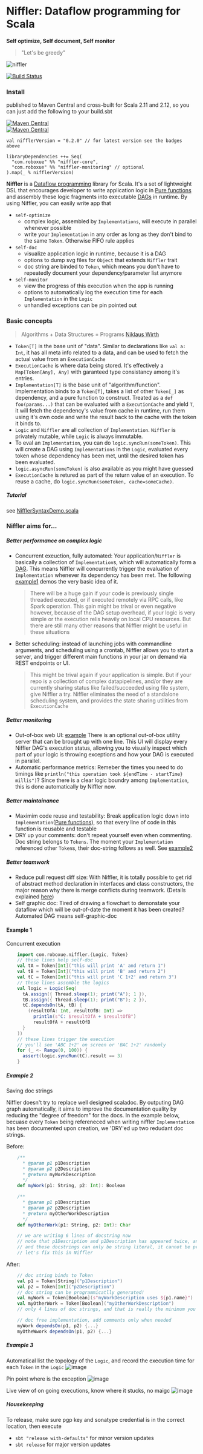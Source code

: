 # Niffler: Dataflow programming for Scala
<strong>Self optimize, Self document, Self monitor</strong>

> "Let's be greedy" 

![niffler](https://78.media.tumblr.com/79cbce85198fb94f302ed8f7b47fa394/tumblr_inline_oivo7hMSOA1qbxxlx_500.gif)

[![Build Status](https://travis-ci.org/roboxue/niffler.svg?branch=master)](https://travis-ci.org/roboxue/niffler)

### Install
published to Maven Central and cross-built for Scala 2.11 and 2.12, so you can just add the following to your build.sbt

[![Maven Central](https://maven-badges.herokuapp.com/maven-central/com.roboxue/niffler-core_2.11/badge.svg?subject=niffler_2.11)](https://maven-badges.herokuapp.com/maven-central/com.roboxue/niffler-core_2.11)  
[![Maven Central](https://maven-badges.herokuapp.com/maven-central/com.roboxue/niffler-core_2.12/badge.svg?subject=niffler_2.12)](https://maven-badges.herokuapp.com/maven-central/com.roboxue/niffler-core_2.12)  
```sbtshell
val nifflerVersion = "0.2.0" // for latest version see the badges above

libraryDependencies ++= Seq(
  "com.roboxue" %% "niffler-core",
  "com.roboxue" %% "niffler-monitoring" // optional
).map(_ % nifflerVersion)

```

**Niffler** is a [Dataflow programming](https://en.wikipedia.org/wiki/Dataflow_programming) library for Scala. 
It's a set of lightweight DSL that encourages developer to write application logic in [Pure functions](https://en.wikipedia.org/wiki/Pure_function) 
and assembly these logic fragments into executable [DAGs](https://en.wikipedia.org/wiki/Directed_acyclic_graph) in runtime.
By using Niffler, you can easily write app that
- `self-optimize`
    - complex logic, assembled by `Implementations`, will execute in parallel whenever possible
    - write your `Implementation` in any order as long as they don't bind to the same `Token`. Otherwise FIFO rule applies
- `self-doc`
    - visualize application logic in runtime, because it is a DAG
    - options to dump svg files for `Object` that extends `Niffler` trait
    - doc string are binded to `Token`, which means you don't have to repeatedly document your dependency/parameter list anymore
- `self-monitor`
    - view the progress of this execution when the app is running
    - options to automatically log the execution time for each `Implementation` in the `Logic`
    - unhandled exceptions can be pin pointed out

### Basic concepts
> Algorithms + Data Structures = Programs [Niklaus Wirth](https://en.wikipedia.org/wiki/Algorithms_%2B_Data_Structures_%3D_Programs)

- `Token[T]` is the base unit of "data". Similar to declarations like `val a: Int`, it has all meta info related to a data, and can be used to fetch the actual value from an `ExecutionCache`
- `ExecutionCache` is where data being stored. It's effectively a `Map[Token[Any], Any]` with garanteed type consistancy among it's entries.
- `Implementation[T]` is the base unit of "algorithm/function". Implementation binds to a `Token[T]`, takes a list of other `Token[_]` as dependency, and a pure function to construct. Treated as a `def foo(params...)` that can be evaluated with a `ExecutionCache` and yield `T`, it will fetch the dependency's value from cache in runtime, run them using it's own code and write the result back to the cache with the token it binds to.
- `Logic` and `Niffler` are all collection of `Implementation`. `Niffler` is privately mutable, while `Logic` is always immutable.
- To eval an `Implementation`, you can do `logic.syncRun(someToken)`. This will create a DAG using `Implementations` in the `Logic`, evaluated every token whose dependency has been met, until the desired token has been evaluated.
- `logic.asyncRun(someToken)` is also available as you might have guessed
- `ExecutionCache` is retured as part of the return value of an execution. To reuse a cache, do `logic.syncRun(someToken, cache=someCache)`.

##### Tutorial
see [NifflerSyntaxDemo.scala](example/src/main/scala/com/roboxue/niffler/examples/NifflerSyntaxDemo.scala)

### Niffler aims for...
##### Better performance on complex logic
- Concurrent exeuction, fully automated: Your application/`Niffler` is basically a collection of `Implementation`s, which will automatically form a [DAG](https://en.wikipedia.org/wiki/Directed_acyclic_graph). This means Niffler will concurrently trigger the evaluation of `Implementation` whenever its dependency has been met. The following [example1](#example-1) demos the very basic idea of it.
  > There will be a huge gain if your code is previously single threaded executed, or if executed remotely via RPC calls, like Spark operation. This gain might be trival or even negative however, because of the DAG setup overhead, if your logic is very simple or the execution relis heavily on local CPU resources. But there are still many other reasons that Niffler might be useful in these situations

- Better scheduling: instead of launching jobs with commandline arguments, and scheduling using a crontab, Niffler allows you to start a server, and trigger different main functions in your jar on demand via REST endpoints or UI.
  > This might be trival again if your application is simple. But if your repo is a collection of complex datapipelines, and/or they are currently sharing status like failed/succeeded using file system, give Niffler a try. Niffler eliminates the need of a standalone scheduling system, and provides the state sharing utilities from `ExecutionCache`

##### Better monitoring
- Out-of-box web UI: [example](#example-3) There is an optional out-of-box utility server that can be brought up with one line. This UI will display every Niffler DAG's execution status, allowing you to visually inspect which part of your logic is throwing exceptions and how your DAG is executed in parallel.
- Automatic performance metrics: Remeber the times you need to do timings like `println("this operation took ${endTime - startTime} millis")`? Since there is a clear logic boundry among `Implementation`, this is done automatically by Niffler now.

##### Better maintainance
- Maximim code reuse and testability: Break application logic down into `Implementation`([Pure functions](https://en.wikipedia.org/wiki/Pure_function)), so that every line of code in this function is reusable and testable
- DRY up your comments: don't repeat yourself even when commenting. Doc string belongs to `Tokens`. The moment your `Implementation` referenced other `Token`s, their doc-string follows as well. See [example2](#example-2)

##### Better teamwork
- Reduce pull request diff size: With Niffler, it is totally possible to get rid of abstract method declaration in interfaces and class constructors, the major reason why there is merge conflicts during teamwork. 
(Details explained [here](md/pull_request_reduction.md))
- Self graphic doc: Tired of drawing a flowchart to demonstate your dataflow which will be out-of-date the moment it has been created? Automated DAG means self-graphic-doc


#### Example 1
Concurrent execution
```scala
    import com.roboxue.niffler.{Logic, Token}
    // these lines help self-doc
    val tA = Token[Int]("this will print 'A' and return 1")
    val tB = Token[Int]("this will print 'B' and return 2")
    val tC = Token[Int]("this will print 'C 1+2' and return 3")
    // these lines assemble the logics
    val logic = Logic(Seq(
      tA.assign({ Thread.sleep(1); print("A"); 1 }),
      tB.assign({ Thread.sleep(1); print("B"); 2 }),
      tC.dependsOn(tA, tB) {
        (resultOfA: Int, resultOfB: Int) =>
          println(s"C: $resultOfA + $resultOfB")
          resultOfA + resultOfB
      }
    ))
    // these lines trigger the execution
    // you'll see 'ABC 1+2' on screen or 'BAC 1+2' randomly
    for (_ <- Range(0, 100)) {
      assert(logic.syncRun(tC).result == 3)
    }
```

##### Example 2
Saving doc strings

Niffler doesn't try to replace well designed scaladoc. By outputing DAG graph automatically, it aims to improve the documentation quality by reducing the "degree of freedom" for the docs.
In the example below, becuase every `Token` being refereneced when writing niffler `Implementation` has been documented upon creation, we 'DRY'ed up two redudant doc strings.

Before:
```scala
    /**
      * @param p1 p1Description
      * @param p2 p2Description
      * @return myWorkDescription
      */
	def myWork(p1: String, p2: Int): Boolean

    /**
      * @param p1 p1Description
      * @param p2 p2Description
      * @return myOtherWorkDescription
      */
	def myOtherWork(p1: String, p2: Int): Char

    // we are writing 6 lines of docstring now
    // note that p1Description and p2Description has appeared twice, and potentially many more times elsewhere
    // and these docstrings can only be string literal, it cannot be programmatically generated
    // let's fix this in Niffler
```
After:
```scala
    // doc string binds to Token
	val p1 = Token[String]("p1Description")
	val p2 = Token[Int]("p2Description")
    // doc string can be programmicatlly generated!
    val myWork = Token[Boolean](s"myWorkDescription uses ${p1.name}")
    val myOtherWork = Token[Boolean]("myOtherWorkDescription")
    // only 4 lines of doc strings, and that is really the minimum you can get

    // doc free implementation, add comments only when needed
    myWork dependsOn(p1, p2) {...}
    myOtheWwork dependsOn(p1, p2) {...}
```

##### Example 3
Automatical list the topology of the `Logic`, and record the execution time for each `Token` in the `Logic`
![image](https://user-images.githubusercontent.com/4080835/34626160-3d12bbfc-f221-11e7-9496-194b9c78d58c.png)

Pin point where is the exception 
![image](https://user-images.githubusercontent.com/4080835/34626952-54d40392-f224-11e7-9e9a-6e14f59722d8.png)

Live view of on going executions, know where it stucks, no maigc
![image](https://user-images.githubusercontent.com/4080835/34626898-287463a0-f224-11e7-9ab8-8750bb6846f7.png)

##### Housekeeping
To release, make sure pgp key and sonatype credential is in the correct location, then execute 
- `sbt "release with-defaults"` for minor version updates
- `sbt release` for major version updates

